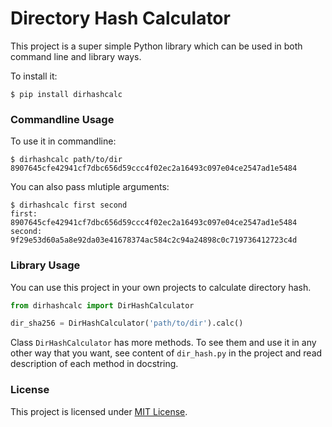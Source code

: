 # Directory Hash Calculator
This project is a super simple Python library which can be used in both command line and library ways.

To install it:

```shell
$ pip install dirhashcalc
```

### Commandline Usage
To use it in commandline:

```shell
$ dirhashcalc path/to/dir
8907645cfe42941cf7dbc656d59ccc4f02ec2a16493c097e04ce2547ad1e5484
```

You can also pass mlutiple arguments:

```shell
$ dirhashcalc first second
first: 8907645cfe42941cf7dbc656d59ccc4f02ec2a16493c097e04ce2547ad1e5484
second: 9f29e53d60a5a8e92da03e41678374ac584c2c94a24898c0c719736412723c4d
```

### Library Usage
You can use this project in your own projects to calculate directory hash.

```python
from dirhashcalc import DirHashCalculator

dir_sha256 = DirHashCalculator('path/to/dir').calc()
```

Class `DirHashCalculator` has more methods. To see them and use it in any other way that you want, see content of `dir_hash.py` in the project and read description of each method in docstring.

### License
This project is licensed under [MIT License](LICENSE).
